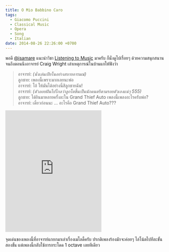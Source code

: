 ```yaml
---
title: O Mio Babbino Caro
tags:
  - Giacomo Puccini
  - Classical Music
  - Opera
  - Song
  - Italian
date: 2014-08-26 22:26:00 +0700
---
```


พอดี [@isamare][] แนะนำวิชา [Listening to Music][] มาครับ ก็นั่งดูไปเรื่อยๆ ด้วยความสนุกสนาน จนถึงตอนนึงอาจารย์ Craig Wright เล่าเหตุการณ์ในบ้านแกให้ฟังว่า

> อาจารย์: *(นั่งเล่นเปียโนอย่างสบายอารมณ์)*  
> ลูกชาย: เพลงนี้เพราะมากเลยนะพ่อ  
> อาจารย์: โอ้ ให้มันได้อย่างนี่สิลูกชายฉัน!  
> อาจารย์: *(ตัวลอยฝันไปไกลว่าลูกโตขึ้นเป็นนักดนตรีตามรอยตัวเองแน่ๆ 555)*  
> ลูกชาย: ได้ยินมาหลายครั้งละใน Grand Thief Auto เพลงนี้เพลงอะไรครับพ่อ?  
> อาจารย์: เดี๋ยวก่อนนะ ... อะไรคือ Grand Thief Auto???

<iframe src="https://open.spotify.com/embed/track/63ckuNQ32tWClunYN6YgoU" width="300" height="380" frameborder="0" allowtransparency="true" allow="encrypted-media"></iframe>

จุดเด่นของเพลงนี้ที่อาจารย์แกยกมาเล่าเรื่องเมโลดี้ครับ ปรกติเพลงร้องมักจะค่อยๆ ไล่โน้ตไปทีละขั้นสองขั้น แต่เพลงนี้กลับใช้การกระโดด 1 octave เลยทีเดียว


[@isamare]: //twitter.com/isamare

[Listening to Music]: //www.youtube.com/watch?v=5_yOVARO2Oc&list=PLh9mgdi4rNezhx8YiGIV8I22ICSuzslja
